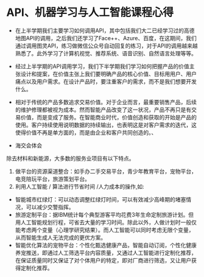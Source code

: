 # API、机器学习与人工智能课程心得

* 在上半学期我们主要学习如何调用API，其中包括我们大二已经学习过的高德地图API的调用，之后我们还学习了Face++、Azure、百度，在这期间，我们通过调用图灵API，练习做微信公众号自动回复的练习，对于API的调用越来越熟悉了。此外学习了计算机视觉、推荐系统、语音识别、自然语言处理等等。

* 经过上半学期的API调用学习，我们下半学期我们学习如何把握产品的价值主张设计和提案，在价值主张上我们要明确产品的核心价值、目标用用户、用户痛点以及用户需求。在设计产品时，要注重客户的需求，而不是我们想要开发什么。

* 相对于传统的产品多数追求交易价值。对于企业而言，最重要销售产品，后续的维护修理都被视为成本。然而智能产品改变了这一状况，产品不再只是有交易价值，而是变成了服务。在智能商业时代，价值创造和获取的开始是产品的使用。客户持续使用说明数据的持续输出，也表明这是对客户需求的迭代，这使得价值不再是单方面的，而是由企业和客户共同创造的。、

* 海交会体会

除去材料和新能源，大多数的服务业项目有以下特点。

1.  做平台的资源渠道整合：如手办二手交易平台，青少年教育平台，宠物平台，电竞陪玩平台，旅游策划平台。
2. 利用人工智能 / 算法进行节省时间 /人力成本的操作,如:
* 智能城市红绿灯：可以动态调整红绿灯时间，可以有效减少高峰期的堵塞情况，可以减少交警指挥。
* 旅游定制平台：据IBM统计每个典型游客平均花费3年生命定制旅游计划。但用人工智能规划行程，可省去大量的学习时间。除此以外，人做计划时一般仅能考虑两个变量（心理学研究结果）。而人工智能可以同时考虑无限个变量，从而智能生成人无法完成的更优方案。
* 智能优化算法的宠物平台：个性化甄选健康产品，智能自动订阅，个性化健康养宠推送，即通过人工筛选平台内容质量，又通过人工智能进行定制化推荐，在保证质量同时又保证了对个体用户的特定，即对厂商进行筛选，又让用户获得定制化推荐。
